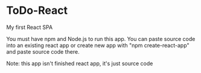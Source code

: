 # ToDo-React
My first React SPA

You must have npm and Node.js to run this app. You can paste source code into an existing react app or create new app with "npm create-react-app" and paste source code there.

Note: this app isn't finished react app, it's just source code
